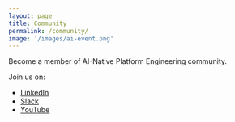 ```yaml
---
layout: page
title: Community
permalink: /community/
image: '/images/ai-event.png'
---
```


Become a member of AI-Native Platform Engineering community. 

Join us on:
- [LinkedIn](https://www.linkedin.com/company/ai-native-platfrom-engineering/?viewAsMember=true)
- [Slack](https://cloud-native.slack.com/archives/C093U0DN49H)
- [YouTube](www.youtube.com/@ai-native-platform-engineering)
